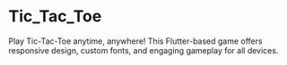 # Tic_Tac_Toe
Play Tic-Tac-Toe anytime, anywhere! This Flutter-based game offers responsive design, custom fonts, and engaging gameplay for all devices.
